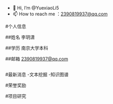 - 👋 Hi, I’m @YuexiaoLi5
- 📫 How to reach me ：2390819937@qq.com




#个人信息



##姓名  李玥潇


##学历  南京大学本科



##邮箱  2390819937@qq.com
##
#最新消息
-文本挖掘
-知识图谱

#荣誉奖励



#项目研究


<!---
YuexiaoLi5/YuexiaoLi5 is a ✨ special ✨ repository because its `README.md` (this file) appears on your GitHub profile.
You can click the Preview link to take a look at your changes.
--->
